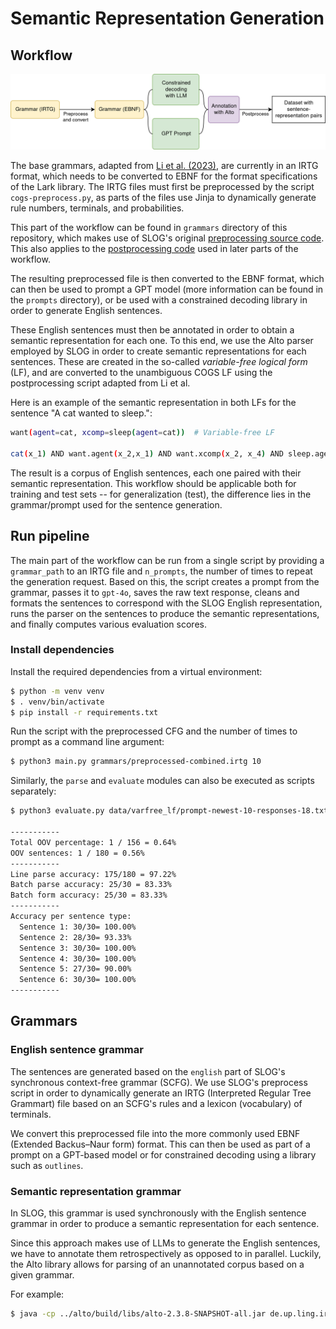 # Semantic Representation Generation

## Workflow

![workflow](img/workflow.png)

The base grammars, adapted from [Li et al. (2023)](https://arxiv.org/abs/2310.15040), are currently in an IRTG format, which needs to be converted to EBNF for the format specifications of the Lark library. The IRTG files must first be preprocessed by the script `cogs-preprocess.py`, as parts of the files use Jinja to dynamically generate rule numbers, terminals, and probabilities.

This part of the workflow can be found in `grammars` directory of this repository, which makes use of SLOG's original [preprocessing source code](https://github.com/bingzhilee/SLOG/tree/main/generation_scripts/grammars). This also applies to the [postprocessing code](https://github.com/bingzhilee/SLOG/tree/main/generation_scripts/varfree2cogs_converter) used in later parts of the workflow.

The resulting preprocessed file is then converted to the EBNF format, which can then be used to prompt a GPT model (more information can be found in the `prompts` directory), or be used with a constrained decoding library in order to generate English sentences.

These English sentences must then be annotated in order to obtain a semantic representation for each one. To this end, we use the Alto parser employed by SLOG in order to create semantic representations for each sentences. These are created in the so-called *variable-free logical form* (LF), and are converted to the unambiguous COGS LF using the postprocessing script adapted from Li et al.

Here is an example of the semantic representation in both LFs for the sentence "A cat wanted to sleep.":

```bash
want(agent=cat, xcomp=sleep(agent=cat))  # Variable-free LF 

cat(x_1) AND want.agent(x_2,x_1) AND want.xcomp(x_2, x_4) AND sleep.agent(x_4,x_1)  # COGS LF
```

The result is a corpus of English sentences, each one paired with their semantic representation. This workflow should be applicable both for training and test sets -- for generalization (test), the difference lies in the grammar/prompt used for the sentence generation.

## Run pipeline

The main part of the workflow can be run from a single script by providing a `grammar_path` to an IRTG file and `n_prompts`, the number of times to repeat the generation request. Based on this, the script creates a prompt from the grammar, passes it to `gpt-4o`, saves the raw text response, cleans and formats the sentences to correspond with the SLOG English representation, runs the parser on the sentences to produce the semantic representations, and finally computes various evaluation scores.

### Install dependencies 

Install the required dependencies from a virtual environment:

```bash
$ python -m venv venv
$ . venv/bin/activate
$ pip install -r requirements.txt
```

Run the script with the preprocessed CFG and the number of times to prompt as a command line argument:

```bash
$ python3 main.py grammars/preprocessed-combined.irtg 10
``` 

Similarly, the `parse` and `evaluate` modules can also be executed as scripts separately:

```bash
$ python3 evaluate.py data/varfree_lf/prompt-newest-10-responses-18.txt grammars/preprocessed-combined.irtg 

-----------
Total OOV percentage: 1 / 156 = 0.64%
OOV sentences: 1 / 180 = 0.56%
-----------
Line parse accuracy: 175/180 = 97.22%
Batch parse accuracy: 25/30 = 83.33%
Batch form accuracy: 25/30 = 83.33%
-----------
Accuracy per sentence type:
  Sentence 1: 30/30= 100.00%
  Sentence 2: 28/30= 93.33%
  Sentence 3: 30/30= 100.00%
  Sentence 4: 30/30= 100.00%
  Sentence 5: 27/30= 90.00%
  Sentence 6: 30/30= 100.00%
-----------
```

## Grammars

### English sentence grammar

The sentences are generated based on the `english` part of SLOG's synchronous context-free grammar (SCFG). We use SLOG's preprocess script in order to dynamically generate an IRTG (Interpreted Regular Tree Grammart) file based on an SCFG's rules and a lexicon (vocabulary) of terminals.

We convert this preprocessed file into the more commonly used EBNF (Extended Backus–Naur form) format. This can then be used as part of a prompt on a GPT-based model or for constrained decoding using a library such as `outlines`.

### Semantic representation grammar

In SLOG, this grammar is used synchronously with the English sentence grammar in order to produce a semantic representation for each sentence.

Since this approach makes use of LLMs to generate the English sentences, we have to annotate them retrospectively as opposed to in parallel. Luckily, the Alto library allows for parsing of an unannotated corpus based on a given grammar.

For example: 

```bash
$ java -cp ../alto/build/libs/alto-2.3.8-SNAPSHOT-all.jar de.up.ling.irtg.script.ParsingEvaluator -g grammars/preprocessed-main.irtg -I english -O semantics=cogs --no-derivations test-alto.txt
```

